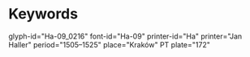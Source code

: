 # Keywords
glyph-id="Ha-09_0216"
font-id="Ha-09"
printer-id="Ha"
printer="Jan Haller"
period="1505–1525"
place="Kraków"
PT plate="172"
